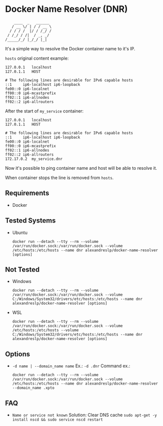 # Docker Name Resolver (DNR)
```
    ____  _   ______  
   / __ \/ | / / __ \ 
  / / / /  |/ / /_/ / 
 / /_/ / /|  / _, _/  
/_____/_/ |_/_/ |_|   
```
It's a simple way to resolve the Docker container name to it's IP.

`hosts` original content example:
```
127.0.0.1	localhost
127.0.1.1	HOST

# The following lines are desirable for IPv6 capable hosts
::1     ip6-localhost ip6-loopback
fe00::0 ip6-localnet
ff00::0 ip6-mcastprefix
ff02::1 ip6-allnodes
ff02::2	ip6-allrouters
```

After the start of `my_service` container:
```
127.0.0.1	localhost
127.0.1.1	HOST

# The following lines are desirable for IPv6 capable hosts
::1     ip6-localhost ip6-loopback
fe00::0 ip6-localnet
ff00::0 ip6-mcastprefix
ff02::1 ip6-allnodes
ff02::2	ip6-allrouters
172.17.0.2	my_service.dnr
```

Now it's possible to ping container name and host will be able to resolve it.

When container stops the line is removed from `hosts`.

## Requirements
- Docker

## Tested Systems
- Ubuntu  
  ```
  docker run --detach --tty --rm --volume /var/run/docker.sock:/var/run/docker.sock --volume /etc/hosts:/etc/hosts --name dnr alexandreslp/docker-name-resolver [options]
  ```

## Not Tested
- Windows  
  ```
  docker run --detach --tty --rm --volume /var/run/docker.sock:/var/run/docker.sock --volume C:/Windows/System32/drivers/etc/hosts:/etc/hosts --name dnr alexandreslp/docker-name-resolver [options]
  ```
- WSL  
  ```
  docker run --detach --tty --rm --volume /var/run/docker.sock:/var/run/docker.sock --volume /etc/hosts:/etc/hosts --volume C:/Windows/System32/drivers/etc/hosts:/etc/hosts --name dnr alexandreslp/docker-name-resolver [options]
  ```

## Options
- `-d name | --domain_name name` Ex.: `-d .dnr`
  Command ex.:
  ```
  docker run --detach --tty --rm --volume /var/run/docker.sock:/var/run/docker.sock --volume /etc/hosts:/etc/hosts --name dnr alexandreslp/docker-name-resolver --domain_name .xpto
  ```
## FAQ
- `Name or service not known` Solution: Clear DNS cache `sudo apt-get -y install nscd && sudo service nscd restart`
